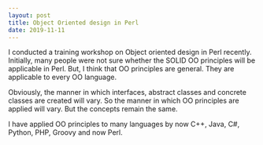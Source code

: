 ```yaml
---
layout: post
title: Object Oriented design in Perl
date: 2019-11-11
---
```

I conducted a training workshop on Object oriented design in Perl recently. Initially, many people were not sure whether the SOLID OO principles will be applicable in Perl. But, I think that OO principles are general. They are applicable to every OO language.

Obviously, the manner in which interfaces, abstract classes and concrete classes are created will vary. So the manner in which OO principles are applied will vary. But the concepts remain the same.

I have applied OO principles to many languages by now C++, Java, C#, Python, PHP, Groovy and now Perl.
